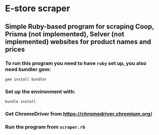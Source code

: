 # E-store scraper

## Simple Ruby-based program for scraping Coop, Prisma (not implemented), Selver (not implemented) websites for product names and prices

### To run this program you need to have `ruby` set up, you also need bundler gem:

`gem install bundler`

### Set up the environment with:

`bundle install`

### Get ChromeDriver from https://chromedriver.chromium.org/

### Run the program from `scraper.rb`
